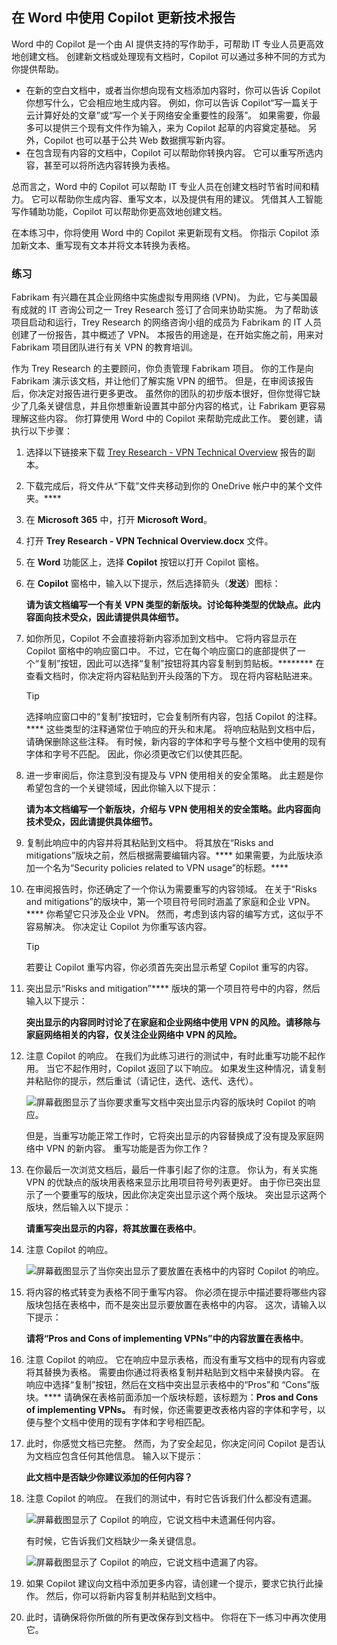
在 Word 中使用 Copilot 更新技术报告
---
Word 中的 Copilot 是一个由 AI 提供支持的写作助手，可帮助 IT 专业人员更高效地创建文档。 创建新文档或处理现有文档时，Copilot 可以通过多种不同的方式为你提供帮助。

 -  在新的空白文档中，或者当你想向现有文档添加内容时，你可以告诉 Copilot 你想写什么，它会相应地生成内容。 例如，你可以告诉 Copilot“写一篇关于云计算好处的文章”或“写一个关于网络安全重要性的段落”。 如果需要，你最多可以提供三个现有文件作为输入，来为 Copilot 起草的内容奠定基础。 另外，Copilot 也可以基于公共 Web 数据撰写新内容。
 -  在包含现有内容的文档中，Copilot 可以帮助你转换内容。 它可以重写所选内容，甚至可以将所选内容转换为表格。

总而言之，Word 中的 Copilot 可以帮助 IT 专业人员在创建文档时节省时间和精力。 它可以帮助你生成内容、重写文本，以及提供有用的建议。 凭借其人工智能写作辅助功能，Copilot 可以帮助你更高效地创建文档。

在本练习中，你将使用 Word 中的 Copilot 来更新现有文档。 你指示 Copilot 添加新文本、重写现有文本并将文本转换为表格。

### 练习

Fabrikam 有兴趣在其企业网络中实施虚拟专用网络 (VPN)。 为此，它与美国最有成就的 IT 咨询公司之一 Trey Research 签订了合同来协助实施。 为了帮助该项目启动和运行，Trey Research 的网络咨询小组的成员为 Fabrikam 的 IT 人员创建了一份报告，其中概述了 VPN。 本报告的用途是，在开始实施之前，用来对 Fabrikam 项目团队进行有关 VPN 的教育培训。

作为 Trey Research 的主要顾问，你负责管理 Fabrikam 项目。 你的工作是向 Fabrikam 演示该文档，并让他们了解实施 VPN 的细节。 但是，在审阅该报告后，你决定对报告进行更多更改。 虽然你的团队的初步版本很好，但你觉得它缺少了几条关键信息，并且你想重新设置其中部分内容的格式，让 Fabrikam 更容易理解这些内容。 你打算使用 Word 中的 Copilot 来帮助完成此工作。 要创建，请执行以下步骤：

1.  选择以下链接来下载 [Trey Research - VPN Technical Overview](https://edxinteractivepage.blob.core.windows.net/ms-4004/Trey%20Research%20-%20VPN%20Technical%20Overview.docx) 报告的副本。
2.  下载完成后，将文件从“下载”文件夹移动到你的 OneDrive 帐户中的某个文件夹。****
3.  在 **Microsoft 365** 中，打开 **Microsoft Word**。
4.  打开 **Trey Research - VPN Technical Overview.docx** 文件。
5.  在 **Word** 功能区上，选择 **Copilot** 按钮以打开 Copilot 窗格。
6.  在 **Copilot** 窗格中，输入以下提示，然后选择箭头（**发送**）图标：
    
    **请为该文档编写一个有关 VPN 类型的新版块。讨论每种类型的优缺点。此内容面向技术受众，因此请提供具体细节。**
7.  如你所见，Copilot 不会直接将新内容添加到文档中。 它将内容显示在 Copilot 窗格中的响应窗口中。 不过，它在每个响应窗口的底部提供了一个“复制”按钮，因此可以选择“复制”按钮将其内容复制到剪贴板。******** 在查看文档时，你决定将内容粘贴到开头段落的下方。 现在将内容粘贴进来。
    
    > [!TIP]
    > 选择响应窗口中的“复制”按钮时，它会复制所有内容，包括 Copilot 的注释。**** 这些类型的注释通常位于响应的开头和末尾。 将响应粘贴到文档中后，请确保删除这些注释。 有时候，新内容的字体和字号与整个文档中使用的现有字体和字号不匹配。 因此，你必须更改它们以使其匹配。

8.  进一步审阅后，你注意到没有提及与 VPN 使用相关的安全策略。 此主题是你希望包含的一个关键领域，因此你输入以下提示：
    
    **请为本文档编写一个新版块，介绍与 VPN 使用相关的安全策略。此内容面向技术受众，因此请提供具体细节。**
9.  复制此响应中的内容并将其粘贴到文档中。 将其放在“Risks and mitigations”版块之前，然后根据需要编辑内容。**** 如果需要，为此版块添加一个名为“Security policies related to VPN usage”的标题。****
10. 在审阅报告时，你还确定了一个你认为需要重写的内容领域。 在关于“Risks and mitigations”的版块中，第一个项目符号同时涵盖了家庭和企业 VPN。**** 你希望它只涉及企业 VPN。 然而，考虑到该内容的编写方式，这似乎不容易解决。 你决定让 Copilot 为你重写该内容。
    
    > [!TIP]
    > 若要让 Copilot 重写内容，你必须首先突出显示希望 Copilot 重写的内容。
    
11. 突出显示“Risks and mitigation”**** 版块的第一个项目符号中的内容，然后输入以下提示：
    
    **突出显示的内容同时讨论了在家庭和企业网络中使用 VPN 的风险。请移除与家庭网络相关的内容，仅关注企业网络中 VPN 的风险。** 
12. 注意 Copilot 的响应。 在我们为此练习进行的测试中，有时此重写功能不起作用。 当它不起作用时，Copilot 返回了以下响应。 如果发生这种情况，请复制并粘贴你的提示，然后重试（请记住，迭代、迭代、迭代）。

    ![屏幕截图显示了当你要求重写文档中突出显示内容的版块时 Copilot 的响应。](../media/copilot-word-rewrite-message-6814b109.png)
    
    
    但是，当重写功能正常工作时，它将突出显示的内容替换成了没有提及家庭网络中 VPN 的新内容。 重写功能是否为你工作？
14. 在你最后一次浏览文档后，最后一件事引起了你的注意。 你认为，有关实施 VPN 的优缺点的版块用表格来显示比用项目符号列表更好。 由于你已突出显示了一个要重写的版块，因此你决定突出显示这个两个版块。 突出显示这两个版块，然后输入以下提示：
    
    **请重写突出显示的内容，将其放置在表格中**。
15. 注意 Copilot 的响应。

    ![屏幕截图显示了当你突出显示了要放置在表格中的内容时 Copilot 的响应。](../media/copilot-word-table-message-04366b21.png)
    
16. 将内容的格式转变为表格不同于重写内容。 你必须在提示中描述要将哪些内容版块包括在表格中，而不是突出显示要放置在表格中的内容。 这次，请输入以下提示：
    
    **请将“Pros and Cons of implementing VPNs”中的内容放置在表格中**。
17. 注意 Copilot 的响应。 它在响应中显示表格，而没有重写文档中的现有内容或将其替换为表格。 需要由你通过将表格复制并粘贴到文档中来替换内容。 在响应中选择“复制”按钮，然后在文档中突出显示表格中的“Pros”和 “Cons”版块。**** 请确保在表格前面添加一个版块标题，该标题为：**Pros and Cons of implementing VPNs。** 有时候，你还需要更改表格内容的字体和字号，以便与整个文档中使用的现有字体和字号相匹配。
18. 此时，你感觉文档已完整。 然而，为了安全起见，你决定问问 Copilot 是否认为文档应包含任何其他信息。 输入以下提示：
    
    **此文档中是否缺少你建议添加的任何内容？**
19. 注意 Copilot 的响应。 在我们的测试中，有时它告诉我们什么都没有遗漏。

    ![屏幕截图显示了 Copilot 的响应，它说文档中未遗漏任何内容。](../media/copilot-word-missing-message-c39cf0e6.png)
    
    
    有时候，它告诉我们文档缺少一条关键信息。
    
    ![屏幕截图显示了 Copilot 的响应，它说文档中遗漏了内容。](../media/copilot-word-add-more-message-f0e586c3.png)
    
19. 如果 Copilot 建议向文档中添加更多内容，请创建一个提示，要求它执行此操作。 然后，你可以将新内容复制并粘贴到文档中。
20. 此时，请确保将你所做的所有更改保存到文档中。 你将在下一练习中再次使用它。
